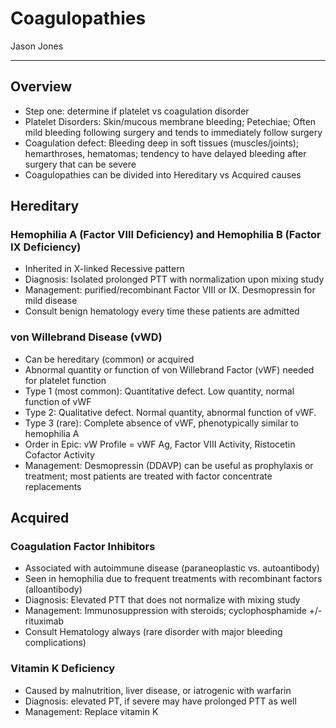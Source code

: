 # Coagulopathies

Jason Jones

---

## Overview

- Step one: determine if platelet vs coagulation disorder
- Platelet Disorders: Skin/mucous membrane bleeding; Petechiae; Often
    mild bleeding following surgery and tends to immediately follow
    surgery
- Coagulation defect: Bleeding deep in soft tissues (muscles/joints);
    hemarthroses, hematomas; tendency to have delayed bleeding after
    surgery that can be severe
- Coagulopathies can be divided into Hereditary vs Acquired causes

## Hereditary

### Hemophilia A (Factor VIII Deficiency) and Hemophilia B (Factor IX Deficiency)

- Inherited in X-linked Recessive pattern
- Diagnosis: Isolated prolonged PTT with normalization upon mixing
    study
- Management: purified/recombinant Factor VIII or IX. Desmopressin for
    mild disease
- Consult benign hematology every time these patients are admitted

### von Willebrand Disease (vWD)

- Can be hereditary (common) or acquired
- Abnormal quantity or function of von Willebrand Factor (vWF) needed
    for platelet function
- Type 1 (most common): Quantitative defect. Low quantity, normal
    function of vWF
- Type 2: Qualitative defect. Normal quantity, abnormal function of
    vWF.
- Type 3 (rare): Complete absence of vWF, phenotypically similar to
    hemophilia A
- Order in Epic: vW Profile = vWF Ag, Factor VIII Activity, Ristocetin
    Cofactor Activity
- Management: Desmopressin (DDAVP) can be useful as prophylaxis or
    treatment; most patients are treated with factor concentrate
    replacements

## Acquired

### Coagulation Factor Inhibitors

- Associated with autoimmune disease (paraneoplastic vs. autoantibody)
- Seen in hemophilia due to frequent treatments with recombinant
    factors (alloantibody)
- Diagnosis: Elevated PTT that does not normalize with mixing study
- Management: Immunosuppression with steroids; cyclophosphamide +/-
    rituximab
- Consult Hematology always (rare disorder with major bleeding
    complications)

### Vitamin K Deficiency

- Caused by malnutrition, liver disease, or iatrogenic with warfarin
- Diagnosis: elevated PT, if severe may have prolonged PTT as well
- Management: Replace vitamin K
